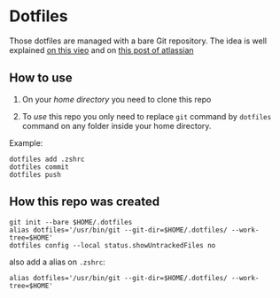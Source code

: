 # Dotfiles

Those dotfiles are managed with a bare Git repository. The idea is well explained [on this vieo](https://www.youtube.com/watch?v=tBoLDpTWVOM) and on [this post of atlassian](https://www.atlassian.com/git/tutorials/dotfiles)

## How to use
1.  On your *home directory* you need to clone this repo

2. To _use_ this repo you only need to replace `git` command by `dotfiles` command on any folder inside your home directory.

Example:
```
dotfiles add .zshrc
dotfiles commit
dotfiles push
```

## How this repo was created

```
git init --bare $HOME/.dotfiles
alias dotfiles='/usr/bin/git --git-dir=$HOME/.dotfiles/ --work-tree=$HOME'
dotfiles config --local status.showUntrackedFiles no
```

also add a alias on `.zshrc`:
```
alias dotfiles='/usr/bin/git --git-dir=$HOME/.dotfiles/ --work-tree=$HOME'
```
